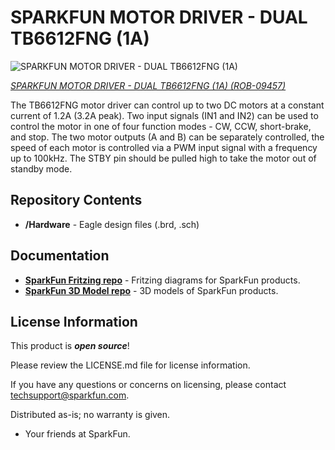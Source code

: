 SPARKFUN MOTOR DRIVER - DUAL TB6612FNG (1A)
========================================

![SPARKFUN MOTOR DRIVER - DUAL TB6612FNG (1A)](https://cdn.sparkfun.com//assets/parts/3/1/5/7/09457-01b.jpg)

[*SPARKFUN MOTOR DRIVER - DUAL TB6612FNG (1A) (ROB-09457)*](https://www.sparkfun.com/products/9457)

The TB6612FNG motor driver can control up to two DC motors at a constant current of 1.2A (3.2A peak). 
Two input signals (IN1 and IN2) can be used to control the motor in one of four function modes - CW, CCW, short-brake, and stop. 
The two motor outputs (A and B) can be separately controlled, the speed of each motor is controlled via a PWM input signal with a frequency up to 100kHz. 
The STBY pin should be pulled high to take the motor out of standby mode.

Repository Contents
-------------------

* **/Hardware** - Eagle design files (.brd, .sch)


Documentation
--------------

* **[SparkFun Fritzing repo](https://github.com/sparkfun/Fritzing_Parts)** - Fritzing diagrams for SparkFun products.
* **[SparkFun 3D Model repo](https://github.com/sparkfun/3D_Models)** - 3D models of SparkFun products. 


License Information
-------------------

This product is _**open source**_! 

Please review the LICENSE.md file for license information. 

If you have any questions or concerns on licensing, please contact techsupport@sparkfun.com.

Distributed as-is; no warranty is given.

- Your friends at SparkFun.

